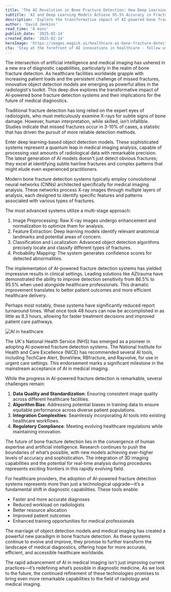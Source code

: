 ```yaml
---
title: 'The AI Revolution in Bone Fracture Detection: How Deep Learning is Transforming Medical Imaging'
subtitle: 'AI and Deep Learning Models Achieve 95.5% Accuracy in Fracture Detection'
description: 'Explore the transformative impact of AI-powered bone fracture detection systems in medical imaging. Discover how deep learning models achieve 95.5% accuracy, reduce diagnostic turnaround times, and gain mainstream acceptance in healthcare systems worldwide.'
author: 'David Jenkins'
read_time: '8 mins'
publish_date: '2025-02-14'
created_date: '2025-02-14'
heroImage: 'https://images.magick.ai/healthcare-ai-bone-fracture-detection.jpg'
cta: 'Stay at the forefront of AI innovations in healthcare - follow us on LinkedIn for regular updates on groundbreaking developments in medical imaging technology and artificial intelligence.'
---
```


The intersection of artificial intelligence and medical imaging has ushered in a new era of diagnostic capabilities, particularly in the realm of bone fracture detection. As healthcare facilities worldwide grapple with increasing patient loads and the persistent challenge of missed fractures, innovative object detection models are emerging as powerful allies in the radiologist's toolkit. This deep dive explores the transformative impact of AI-powered bone fracture detection systems and their implications for the future of medical diagnostics.

Traditional fracture detection has long relied on the expert eyes of radiologists, who must meticulously examine X-rays for subtle signs of bone damage. However, human interpretation, while skilled, isn’t infallible. Studies indicate that missed fractures occur in 3-10% of cases, a statistic that has driven the pursuit of more reliable detection methods.

Enter deep learning-based object detection models. These sophisticated systems represent a quantum leap in medical imaging analysis, capable of processing vast amounts of radiological data with remarkable precision. The latest generation of AI models doesn't just detect obvious fractures; they excel at identifying subtle hairline fractures and complex patterns that might elude even experienced practitioners.

Modern bone fracture detection systems typically employ convolutional neural networks (CNNs) architected specifically for medical imaging analysis. These networks process X-ray images through multiple layers of analysis, each designed to identify specific features and patterns associated with various types of fractures.

The most advanced systems utilize a multi-stage approach:
1. Image Preprocessing: Raw X-ray images undergo enhancement and normalization to optimize them for analysis.
2. Feature Extraction: Deep learning models identify relevant anatomical landmarks and potential areas of concern.
3. Classification and Localization: Advanced object detection algorithms precisely locate and classify different types of fractures.
4. Probability Mapping: The system generates confidence scores for detected abnormalities.

The implementation of AI-powered fracture detection systems has yielded impressive results in clinical settings. Leading solutions like AZtrauma have demonstrated the ability to improve detection sensitivity from 86.5% to 95.5% when used alongside healthcare professionals. This dramatic improvement translates to better patient outcomes and more efficient healthcare delivery.

Perhaps most notably, these systems have significantly reduced report turnaround times. What once took 48 hours can now be accomplished in as little as 8.3 hours, allowing for faster treatment decisions and improved patient care pathways.

![AI in healthcare](https://i.magick.ai/PIXE/1738402851725_magick_img.webp)

The UK's National Health Service (NHS) has emerged as a pioneer in adopting AI-powered fracture detection systems. The National Institute for Health and Care Excellence (NICE) has recommended several AI tools, including TechCare Alert, BoneView, RBfracture, and Rayvolve, for use in urgent care settings. This endorsement marks a significant milestone in the mainstream acceptance of AI in medical imaging.

While the progress in AI-powered fracture detection is remarkable, several challenges remain:
1. **Data Quality and Standardization**: Ensuring consistent image quality across different healthcare facilities.
2. **Algorithm Bias**: Addressing potential biases in training data to ensure equitable performance across diverse patient populations.
3. **Integration Complexities**: Seamlessly incorporating AI tools into existing healthcare workflows.
4. **Regulatory Compliance**: Meeting evolving healthcare regulations while maintaining innovation.

The future of bone fracture detection lies in the convergence of human expertise and artificial intelligence. Research continues to push the boundaries of what’s possible, with new models achieving ever-higher levels of accuracy and sophistication. The integration of 3D imaging capabilities and the potential for real-time analysis during procedures represents exciting frontiers in this rapidly evolving field.

For healthcare providers, the adoption of AI-powered fracture detection systems represents more than just a technological upgrade—it’s a fundamental shift in diagnostic capabilities. These tools enable:
- Faster and more accurate diagnoses
- Reduced workload on radiologists
- Better resource allocation
- Improved patient outcomes
- Enhanced training opportunities for medical professionals

The marriage of object detection models and medical imaging has created a powerful new paradigm in bone fracture detection. As these systems continue to evolve and improve, they promise to further transform the landscape of medical diagnostics, offering hope for more accurate, efficient, and accessible healthcare worldwide.

The rapid advancement of AI in medical imaging isn't just improving current practices—it’s redefining what’s possible in diagnostic medicine. As we look to the future, the continued refinement of these technologies promises to bring even more remarkable capabilities to the field of radiology and medical imaging.